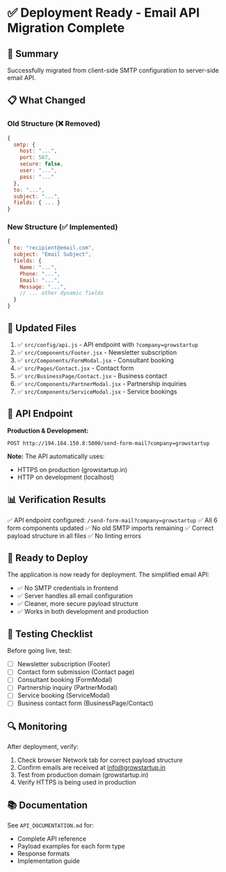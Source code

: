 # ✅ Deployment Ready - Email API Migration Complete

## 🎯 Summary
Successfully migrated from client-side SMTP configuration to server-side email API.

## 📋 What Changed

### Old Structure (❌ Removed)
```javascript
{
  smtp: {
    host: "...",
    port: 587,
    secure: false,
    user: "...",
    pass: "..."
  },
  to: "...",
  subject: "...",
  fields: { ... }
}
```

### New Structure (✅ Implemented)
```javascript
{
  to: "recipient@email.com",
  subject: "Email Subject",
  fields: {
    Name: "...",
    Phone: "...",
    Email: "...",
    Message: "...",
    // ... other dynamic fields
  }
}
```

## 🔧 Updated Files

1. ✅ `src/config/api.js` - API endpoint with `?company=growstartup`
2. ✅ `src/Components/Footer.jsx` - Newsletter subscription
3. ✅ `src/Components/FormModal.jsx` - Consultant booking
4. ✅ `src/Pages/Contact.jsx` - Contact form
5. ✅ `src/BusinessPage/Contact.jsx` - Business contact
6. ✅ `src/Components/PartnerModal.jsx` - Partnership inquiries
7. ✅ `src/Components/ServiceModal.jsx` - Service bookings

## 🚀 API Endpoint

**Production & Development:**
```
POST http://194.164.150.8:5000/send-form-mail?company=growstartup
```

**Note:** The API automatically uses:
- HTTPS on production (growstartup.in)
- HTTP on development (localhost)

## 📊 Verification Results

✅ API endpoint configured: `/send-form-mail?company=growstartup`
✅ All 6 form components updated
✅ No old SMTP imports remaining
✅ Correct payload structure in all files
✅ No linting errors

## 🎉 Ready to Deploy

The application is now ready for deployment. The simplified email API:
- ✅ No SMTP credentials in frontend
- ✅ Server handles all email configuration
- ✅ Cleaner, more secure payload structure
- ✅ Works in both development and production

## 📝 Testing Checklist

Before going live, test:
- [ ] Newsletter subscription (Footer)
- [ ] Contact form submission (Contact page)
- [ ] Consultant booking (FormModal)
- [ ] Partnership inquiry (PartnerModal)
- [ ] Service booking (ServiceModal)
- [ ] Business contact form (BusinessPage/Contact)

## 🔍 Monitoring

After deployment, verify:
1. Check browser Network tab for correct payload structure
2. Confirm emails are received at info@growstartup.in
3. Test from production domain (growstartup.in)
4. Verify HTTPS is being used in production

## 📚 Documentation

See `API_DOCUMENTATION.md` for:
- Complete API reference
- Payload examples for each form type
- Response formats
- Implementation guide
